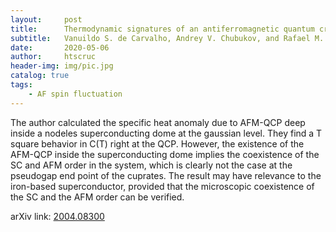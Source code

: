 ```yaml
---
layout:     post
title:      Thermodynamic signatures of an antiferromagnetic quantum critical point inside a superconducting dome
subtitle:   Vanuildo S. de Carvalho, Andrey V. Chubukov, and Rafael M. Fernandes
date:       2020-05-06
author:     htscruc
header-img: img/pic.jpg
catalog: true
tags:
    - AF spin fluctuation
---
```


The author calculated the specific heat anomaly due to AFM-QCP deep inside a nodeles superconducting dome at the gaussian level. They find a T square behavior in C(T) right at the QCP. However, the existence of the AFM-QCP inside the superconducting dome implies the coexistence of the SC and AFM order in the system, which is clearly not the case at the pseudogap end point of the cuprates. The result may have relevance to the iron-based superconductor, provided that the microscopic coexistence of the SC and the AFM order can be verified.

arXiv link: [2004.08300](https://arxiv.org/abs/2004.08300v1)




